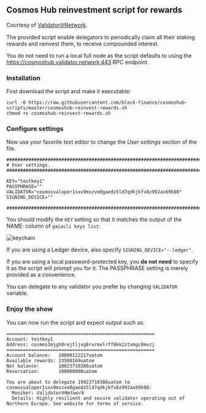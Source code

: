 ## Cosmos Hub reinvestment script for rewards

Courtesy of [Validator🌐Network](https://validator.network).

The provided script enable delegators to periodically claim all their staking rewards and reinvest them, to receive compounded interest.

You do not need to run a local full node as the script defaults to using the https://cosmoshub.validator.network:443 RPC endpoint.


### Installation

First download the script and make it executable:
```
curl -O https://raw.githubusercontent.com/block-finance/cosmoshub-scripts/master/cosmoshub-reinvest-rewards.sh
chmod +x cosmoshub-reinvest-rewards.sh
```

### Configure settings
Now use your favorite text editor to change the *User settings* section of the file.

```
##############################################################################
# User settings.
##############################################################################

KEY="testkey1"
PASSPHRASE=""
VALIDATOR="cosmosvaloper1sxx9mszve0gaedz5ld7qdkjkfv8z992ax69k08"
SIGNING_DEVICE=""

##############################################################################
```

You should modify the `KEY` setting so that it matches the output of the NAME: column of `gaiacli keys list`:

![keychain](https://validator.network/img/gaiacli01.png "gaiacli keys list output")

If you are using a Ledger device, also specify `SIGNING_DEVICE="--ledger"`.

If you are using a local password-protected key, you __do not need__ to specify it as the script will prompt you for it.
The PASSPHRASE setting is merely provided as a convenience.

You can delegate to any validator you prefer by changing `VALIDATOR` variable.

### Enjoy the show

You can now run the script and expect output such as:
```
======================================================
Account: testkey1
Address: cosmos1mjgh0rejtljxg8rurmxlrff0kk2ztxmgc8mvzj
======================================================
Account balance:   20000122217uatom
Available rewards: 23588169uatom
Net balance:       20023710386uatom
Reservation:       100000000uatom

You are about to delegate 19923710386uatom to cosmosvaloper1sxx9mszve0gaedz5ld7qdkjkfv8z992ax69k08:
  Moniker: Validator🌐Network
  Details: Highly resilient and secure validator operating out of Northern Europe. See website for terms of service.
```
